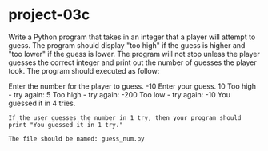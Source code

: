 # project-03c

Write a Python program that takes in an integer that a player will attempt to guess. The program should display "too high" if the guess is higher and "too lower" if the guess is lower. The program will not stop unless the player guesses the correct integer and print out the number of guesses the player took. The program should executed as follow:

Enter the number for the player to guess.
-10
Enter your guess.
10
Too high - try again:
5
Too high - try again:
-200
Too low - try again:
-10
You guessed it in 4 tries.
```
If the user guesses the number in 1 try, then your program should print "You guessed it in 1 try."

The file should be named: guess_num.py
